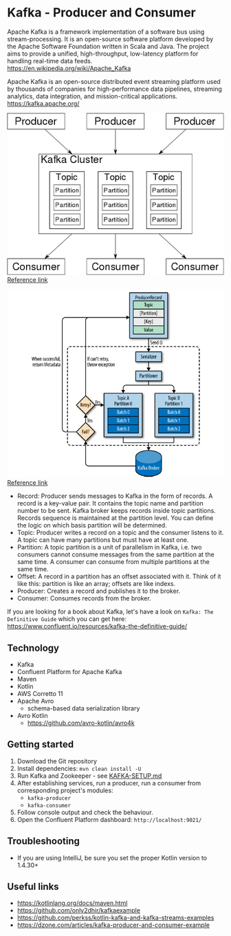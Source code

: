 # Kafka - Producer and Consumer

Apache Kafka is a framework implementation of a software bus using stream-processing. It is an open-source software platform developed by the Apache Software Foundation written in Scala and Java. The project aims to provide a unified, high-throughput, low-latency platform for handling real-time data feeds.  
<https://en.wikipedia.org/wiki/Apache_Kafka>

Apache Kafka is an open-source distributed event streaming platform used by thousands of companies for high-performance data pipelines, streaming analytics, data integration, and mission-critical applications.  
<https://kafka.apache.org/>

![Kafka architecture](./docs/800px-Overview_of_Apache_Kafka.jpg)
[Reference link](https://en.wikipedia.org/wiki/Apache_Kafka)

![Kafka guide](./docs/producer.png)
[Reference link](https://stackoverflow.com/questions/38024514/understanding-kafka-topics-and-partitions)
- Record: Producer sends messages to Kafka in the form of records. A record is a key-value pair. It contains the topic name and partition number to be sent. Kafka broker keeps records inside topic partitions. Records sequence is maintained at the partition level. You can define the logic on which basis partition will be determined.
- Topic: Producer writes a record on a topic and the consumer listens to it. A topic can have many partitions but must have at least one.
- Partition: A topic partition is a unit of parallelism in Kafka, i.e. two consumers cannot consume messages from the same partition at the same time. A consumer can consume from multiple partitions at the same time.
- Offset: A record in a partition has an offset associated with it. Think of it like this: partition is like an array; offsets are like indexs.
- Producer: Creates a record and publishes it to the broker.
- Consumer: Consumes records from the broker.

If you are looking for a book about Kafka, let's have a look on ``Kafka: The Definitive Guide`` which you can get here: <https://www.confluent.io/resources/kafka-the-definitive-guide/>

## Technology
- Kafka
- Confluent Platform for Apache Kafka
- Maven
- Kotlin
- AWS Corretto 11
- Apache Avro
    - schema-based data serialization library
- Avro Kotlin
    - https://github.com/avro-kotlin/avro4k

## Getting started
1. Download the Git repository
2. Install dependencies: `mvn clean install -U`
3. Run Kafka and Zookeeper - see [KAFKA-SETUP.md](./KAFKA-SETUP.md)
4. After establishing services, run a producer, run a consumer from corresponding project's modules:
   - `kafka-producer`
   - `kafka-consumer`
5. Follow console output and check the behaviour.
6. Open the Confluent Platform dashboard: `http://localhost:9021/`

## Troubleshooting
- If you are using IntelliJ, be sure you set the proper Kotlin version to 1.4.30+

## Useful links
- https://kotlinlang.org/docs/maven.html
- https://github.com/only2dhir/kafkaexample
- https://github.com/perkss/kotlin-kafka-and-kafka-streams-examples
- https://dzone.com/articles/kafka-producer-and-consumer-example
